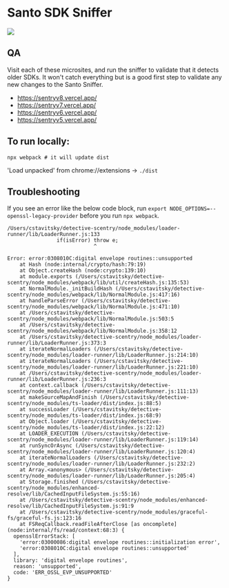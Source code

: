 # Santo SDK Sniffer

![](images/readme-screenshot.png)

## QA
Visit each of these microsites, and run the sniffer to validate that it detects older SDKs. It won't catch everything but is a good first step to validate any new changes to the Santo Sniffer.

- https://sentryv8.vercel.app/
- https://sentryv7.vercel.app/
- https://sentryv6.vercel.app/
- https://sentryv5.vercel.app/

## To run locally:
```
npx webpack # it will update dist
```

'Load unpacked' from chrome://extensions -> `./dist`

## Troubleshooting

If you see an error like the below code block, run `export NODE_OPTIONS=--openssl-legacy-provider` before you run `npx webpack`.

```
/Users/cstavitsky/detective-scentry/node_modules/loader-runner/lib/LoaderRunner.js:133
                if(isError) throw e;
                            ^

Error: error:0308010C:digital envelope routines::unsupported
    at Hash (node:internal/crypto/hash:79:19)
    at Object.createHash (node:crypto:139:10)
    at module.exports (/Users/cstavitsky/detective-scentry/node_modules/webpack/lib/util/createHash.js:135:53)
    at NormalModule._initBuildHash (/Users/cstavitsky/detective-scentry/node_modules/webpack/lib/NormalModule.js:417:16)
    at handleParseError (/Users/cstavitsky/detective-scentry/node_modules/webpack/lib/NormalModule.js:471:10)
    at /Users/cstavitsky/detective-scentry/node_modules/webpack/lib/NormalModule.js:503:5
    at /Users/cstavitsky/detective-scentry/node_modules/webpack/lib/NormalModule.js:358:12
    at /Users/cstavitsky/detective-scentry/node_modules/loader-runner/lib/LoaderRunner.js:373:3
    at iterateNormalLoaders (/Users/cstavitsky/detective-scentry/node_modules/loader-runner/lib/LoaderRunner.js:214:10)
    at iterateNormalLoaders (/Users/cstavitsky/detective-scentry/node_modules/loader-runner/lib/LoaderRunner.js:221:10)
    at /Users/cstavitsky/detective-scentry/node_modules/loader-runner/lib/LoaderRunner.js:236:3
    at context.callback (/Users/cstavitsky/detective-scentry/node_modules/loader-runner/lib/LoaderRunner.js:111:13)
    at makeSourceMapAndFinish (/Users/cstavitsky/detective-scentry/node_modules/ts-loader/dist/index.js:88:5)
    at successLoader (/Users/cstavitsky/detective-scentry/node_modules/ts-loader/dist/index.js:68:9)
    at Object.loader (/Users/cstavitsky/detective-scentry/node_modules/ts-loader/dist/index.js:22:12)
    at LOADER_EXECUTION (/Users/cstavitsky/detective-scentry/node_modules/loader-runner/lib/LoaderRunner.js:119:14)
    at runSyncOrAsync (/Users/cstavitsky/detective-scentry/node_modules/loader-runner/lib/LoaderRunner.js:120:4)
    at iterateNormalLoaders (/Users/cstavitsky/detective-scentry/node_modules/loader-runner/lib/LoaderRunner.js:232:2)
    at Array.<anonymous> (/Users/cstavitsky/detective-scentry/node_modules/loader-runner/lib/LoaderRunner.js:205:4)
    at Storage.finished (/Users/cstavitsky/detective-scentry/node_modules/enhanced-resolve/lib/CachedInputFileSystem.js:55:16)
    at /Users/cstavitsky/detective-scentry/node_modules/enhanced-resolve/lib/CachedInputFileSystem.js:91:9
    at /Users/cstavitsky/detective-scentry/node_modules/graceful-fs/graceful-fs.js:123:16
    at FSReqCallback.readFileAfterClose [as oncomplete] (node:internal/fs/read/context:68:3) {
  opensslErrorStack: [
    'error:03000086:digital envelope routines::initialization error',
    'error:0308010C:digital envelope routines::unsupported'
  ],
  library: 'digital envelope routines',
  reason: 'unsupported',
  code: 'ERR_OSSL_EVP_UNSUPPORTED'
}

```
